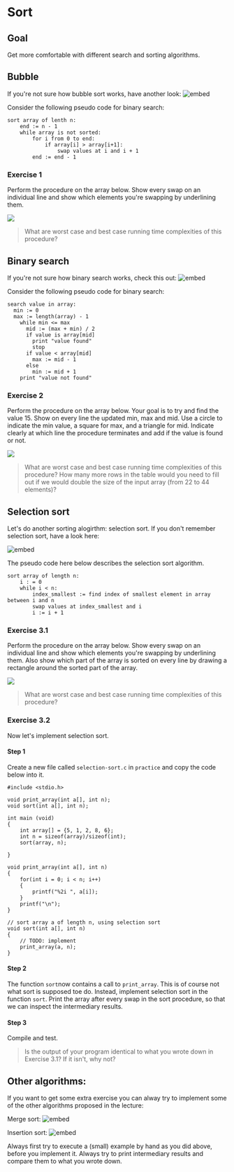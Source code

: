 # Sort

## Goal

Get more comfortable with different search and sorting algorithms.

## Bubble

If you're not sure how bubble sort works, have another look:
![embed](https://www.youtube.com/embed/LZaU8GHNsQI)

Consider the following pseudo code for binary search:

	sort array of lenth n:
		end := n - 1
		while array is not sorted:
			for i from 0 to end:
				if array[i] > array[i+1]:
					swap values at i and i + 1
			end := end - 1 

### Exercise 1

Perform the procedure on the array below. Show every swap on an individual line and show which elements you're swapping by underlining them. 

![](sort.PNG)

> What are worst case and best case running time complexities of this procedure?

## Binary search

If you're not sure how binary search works, check this out:
![embed](https://www.youtube.com/embed/aYvuxAPECiw)

Consider the following pseudo code for binary search:

	search value in array:
	  min := 0
	  max := length(array) - 1 
	    while min <= max
	      mid := (max + min) / 2
	      if value is array[mid]
	        print "value found"
	        stop
	      if value < array[mid]
	        max := mid - 1
	      else
	        min := mid + 1
	    print "value not found"

### Exercise 2
Perform the procedure on the array below. Your goal is to try and find the value 15. Show on every line the updated min, max and mid. Use a circle to indicate the min value, a square for max, and a triangle for mid. Indicate clearly at which line the procedure terminates and add if the value is found or not.

![](search.PNG)

> What are worst case and best case running time complexities of this procedure?
> How many more rows in the table would you need to fill out if we would double the size of the input array (from 22 to 44 elements)?  

## Selection sort

Let's do another sorting alogirthm: selection sort. If you don't remember selection sort, have a look here:

![embed](https://www.youtube.com/embed/NEbb4XqKDNU)

The pseudo code here below describes the selection sort algorithm.

	sort array of length n:
		i : = 0
		while i < n:
			index_smallest := find index of smallest element in array between i and n
			swap values at index_smallest and i
			i := i + 1

### Exercise 3.1

Perform the procedure on the array below. Show every swap on an individual line and show which elements you're swapping by underlining them. Also show which part of the array is sorted on every line by drawing a rectangle around the sorted part of the array.  

![](sort.PNG)

> What are worst case and best case running time complexities of this procedure?

### Exercise 3.2

Now let's implement selection sort.

#### Step 1
Create a new file called `selection-sort.c` in `practice` and copy the code below into it.

	#include <stdio.h>

	void print_array(int a[], int n);
	void sort(int a[], int n);

	int main (void)
	{
	    int array[] = {5, 1, 2, 8, 6};
	    int n = sizeof(array)/sizeof(int);
	    sort(array, n);

	}

	void print_array(int a[], int n)
	{
	    for(int i = 0; i < n; i++)
	    {
	        printf("%2i ", a[i]);
	    }
	    printf("\n");
	}

	// sort array a of length n, using selection sort
	void sort(int a[], int n)
	{
	    // TODO: implement
		print_array(a, n);
	}

#### Step 2
The function `sort`now contains a call to `print_array`. This is of course not what sort is supposed toe do. Instead, implement selection sort in the function `sort`. Print the array after every swap in the sort procedure, so that we can inspect the intermediary results.

#### Step 3
Compile and test.
> Is the output of your program identical to what you wrote down in Exercise 3.1? If it isn't, why not?

## Other algorithms:
If you want to get some extra exercise you can alway try to implement some of the other algorithms proposed in the lecture:

Merge sort:
![embed](https://www.youtube.com/embed/yF3hMKmCk1A)

Insertion sort:
![embed](https://www.youtube.com/embed/ntB1D3Bbz5I)

Always first try to execute a (small) example by hand as you did above, before you implement it. Always try to print intermediary results and compare them to what you wrote down.